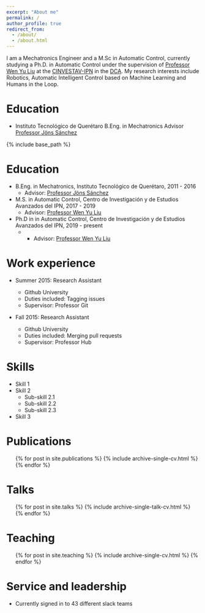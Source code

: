 ```yaml
---
excerpt: "About me"
permalink: /
author_profile: true
redirect_from:
  - /about/
  - /about.html
---
```


I am a Mechatronics Engineer and a M.Sc in Automatic Control, currently studying a Ph.D. in Automatic Control under the supervision of [Professor Wen Yu Liu](https://www.ctrl.cinvestav.mx/%7Eyuw/) at the [CINVESTAV-IPN](https://www.cinvestav.mx/) in the [DCA](https://www.ctrl.cinvestav.mx/). My research interests include Robotics, Automatic Intelligent Control based on Machine Learning and Humans in the Loop. 

# Education
-  Instituto Tecnológico de Querétaro 
B.Eng. in Mechatronics 
   Advisor [Professor Jöns Sánchez](https://mx.linkedin.com/in/dr-j%C3%B6ns-s%C3%A1nchez-893430bb)
   
 
{% include base_path %}

Education
======
* B.Eng. in Mechatronics, Instituto Tecnológico de Querétaro, 2011 - 2016
  - Advisor: [Professor Jöns Sánchez](https://mx.linkedin.com/in/dr-j%C3%B6ns-s%C3%A1nchez-893430bb)
* M.S. in Automatic Control, Centro de Investigación y de Estudios Avanzados del IPN, 2017 - 2019
  - Advisor: [Professor Wen Yu Liu](https://www.ctrl.cinvestav.mx/%7Eyuw/)
* Ph.D in in Automatic Control, Centro de Investigación y de Estudios Avanzados del IPN, 2019 - present
  - - Advisor: [Professor Wen Yu Liu](https://www.ctrl.cinvestav.mx/%7Eyuw/)

Work experience
======
* Summer 2015: Research Assistant
  * Github University
  * Duties included: Tagging issues
  * Supervisor: Professor Git

* Fall 2015: Research Assistant
  * Github University
  * Duties included: Merging pull requests
  * Supervisor: Professor Hub
  
Skills
======
* Skill 1
* Skill 2
  * Sub-skill 2.1
  * Sub-skill 2.2
  * Sub-skill 2.3
* Skill 3

Publications
======
  <ul>{% for post in site.publications %}
    {% include archive-single-cv.html %}
  {% endfor %}</ul>
  
Talks
======
  <ul>{% for post in site.talks %}
    {% include archive-single-talk-cv.html %}
  {% endfor %}</ul>
  
Teaching
======
  <ul>{% for post in site.teaching %}
    {% include archive-single-cv.html %}
  {% endfor %}</ul>
  
Service and leadership
======
* Currently signed in to 43 different slack teams

